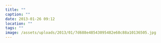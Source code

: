 ```yaml
---
title: ""
caption: ""
date: 2013-01-26 09:12
location: ""
tags: ""
image: /assets/uploads/2013/01/7d688e48543095482e68c88a10136505.jpg
---
```

